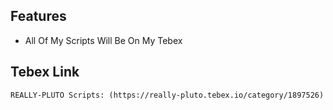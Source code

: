 ## Features
* All Of My Scripts Will Be On My Tebex

## Tebex Link
```
REALLY-PLUTO Scripts: (https://really-pluto.tebex.io/category/1897526)
```


